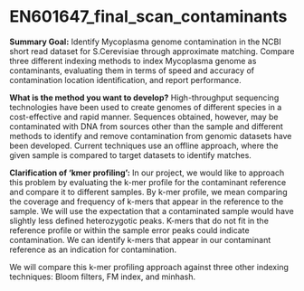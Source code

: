 # EN601647_final_scan_contaminants

<b>Summary Goal:</b> Identify Mycoplasma genome contamination in the NCBI short read dataset for S.Cerevisiae through approximate matching. Compare three different indexing methods to index Mycoplasma genome as contaminants, evaluating them in terms of speed and accuracy of contamination location identification, and report performance.

<b>What is the method you want to develop?</b>
High-throughput sequencing technologies have been used to create genomes of different species in a cost-effective and rapid manner. Sequences obtained, however, may be contaminated with DNA from sources other than the sample and different methods to identify and remove contamination from genomic datasets have been developed. Current techniques use an offline approach, where the given sample is compared to target datasets to identify matches.

<b>Clarification of ‘kmer profiling’:</b>
In our project, we would like to approach this problem by evaluating the k-mer profile for the contaminant reference and compare it to different samples. By k-mer profile, we mean comparing the coverage and frequency of k-mers that appear in the reference to the sample. We will use the expectation that a contaminated sample would have slightly less defined heterozygotic peaks. K-mers that do not fit in the reference profile or within the sample error peaks could indicate contamination. We can identify k-mers that appear in our contaminant reference as an indication for contamination.

We will compare this k-mer profiling approach against three other indexing techniques: Bloom filters, FM index, and minhash.
